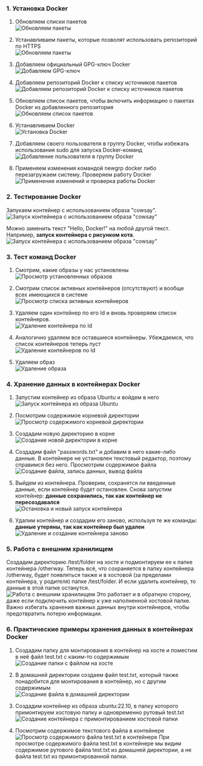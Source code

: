 ### 1. Установка Docker

1. Обновляем списки пакетов\
![Обновляем пакеты](igm/1.png)

2. Устанавливаем пакеты, которые позволят использовать репозиторий по HTTPS\
![Обновляем пакеты](igm/2.png)

3. Добавляем официальный GPG-ключ Docker\
![Добавляем GPG-ключ](igm/3.png)

4. Добавляем репозиторий Docker к списку источников пакетов\
![Добавляем репозиторий Docker к списку источников пакетов](igm/4.png)

5. Обновляем список пакетов, чтобы включить информацию о пакетах Docker из добавленного репозитория\
![Обновляем список пакетов](igm/1.png)

6. Устанавливаем Docker\
![Установка Docker](igm/5.png)

7. Добавляем своего пользователя в группу Docker, чтобы избежать использования sudo для запуска Docker-команд\
![Добавление пользователя в группу Docker](igm/6.png)

8. Применяем изменения командой newgrp docker либо перезагружаем систему. Проверяем работу Docker\
![Применение изменений и проверка работы Docker](igm/7.png)

### 2. Тестирование Docker

Запукаем контейнер с использованием образа "cowsay".\
![Запуск контейнера с использованием образа "cowsay"](igm/8.png)

Можно заменить текст "Hello, Docker!" на любой другой текст. Например, **запуск контейнера с рисунком кота**.\
![Запуск контейнера с использованием образа "cowsay"](igm/9.png)

### 3. Тест команд Docker

1. Смотрим, какие образы у нас установлены\
![Просмотр установленных образов](igm/10.png)

2. Смотрим список активных контейнеров (отсутствуют) и вообще всех имеющихся в системе\
![Просмотр списка активных контейнеров](igm/11.png)

3. Удаляем один контейнер по его Id и вновь проверяем список контейнеров.\
![Удаление контейнера по Id](igm/12.png)

4. Аналогично удаляем все оставшиеся контейнеры. Убеждаемся, что список контейнеров теперь пуст\
![Удаление контейнеров по Id](igm/13.png)

5. Удаляем образ\
![Удаление образа](igm/14.png)

### 4. Хранение данных в контейнерах Docker

1. Запустим контейнер из образа Ubuntu и войдем в него\
![Запуск контейнера из образа Ubuntu](igm/15.png)

2. Посмотрим содержимое корневой директории\
![Просмотр содержимого корневой директории](igm/16.png)

3. Создадим новую директорию в корне
![Создание новой директории в корне](igm/17.png)

4. Создадим файл "passwords.txt" и добавим в него какие-либо данные. В контейнере не установлен текстовый редактор, поэтому справимся без него. Просмотрим содержимое файла\
![Создание файла, запись данных, вывод файла](igm/18.png)

5. Выйдем из контейнера. Проверим, сохранятся ли введенные данные, если контейнер будет остановлен. Снова запустим контейнер: **данные сохранились, так как контейнер не пересоздавался**\
![Остановка и новый запуск контейнера](igm/19.png)

6. Удалим контейнер и создадим его заново, используя те же команды: **данные утеряны, так как контейнер был удален**\
![Удаление и создание контейнера заново](igm/20.png)

### 5. Работа с внешним хранилищем

Создадим директорию /test/folder на хосте и подмонтируем ее к папке контейнера /otherway. Теперь всё, что сохраняется в папку контейнера /otherway, будет появляться также и в хостовой (за пределами контейнера, у родителя) папке /test/folder. И если удалить контейнер, то данные в этой папке останутся.\
![Работа с внешним хранилищем](igm/21.png)
Это работает и в обратную сторону, даже если подключить контейнер к уже наполненной хостовой папке.\
Важно избегать хранения важных данных внутри контейнеров, чтобы предотвратить потерю информации.

### 6. Практические примеры хранения данных в контейнерах Docker

1. Создадим папку для монтирования в контейнер на хосте и поместим в неё файл test.txt с каким-то содержимым\
![Создание папки с файлом на хосте](igm/22.png)

2. В домашней директории создаем файл test.txt, который также понадобится для монтирования в контейнер, но с другим содержимым\
![Создание файла в домашней директории](igm/23.png)

3. Создадим контейнер из образа ubuntu:22.10, в папку которого примонтируем хостовую папку и одновременно рутовый test.txt\
![Создание контейнера с примонтированием хостовой папки](igm/24.png)

4. Посмотрим содержимое текстового файла в контейнере\
![Просмотр содержимого файла test.txt в контейнере](igm/25.png)
При просмотре содержимого файла test.txt в контейнере мы видим содержимое рутового файла test.txt из домашней директории, а не файла test.txt из примонтированной папки.